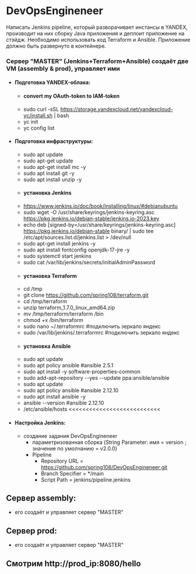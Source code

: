 # DevOpsEngineneer

Написать Jenkins pipeline, который разворачивает инстансы в YANDEX, производит на них сборку Java приложения и деплоит приложение на стэйдж. Необходимо использовать код Terraform и Ansible. Приложение должно быть развернуто в контейнере.

### Сервер "MASTER" (Jenkins+Terraform+Ansible) создаёт две VM (assembly & prod), управляет ими
  - #### Подготовка YANDEX-облака:
    - #### convert my OAuth-token to IAM-token
    - sudo curl -sSL https://storage.yandexcloud.net/yandexcloud-yc/install.sh | bash
    - yc init
    - yc config list
  - #### Подготовка инфраструктуры:
    - sudo apt update
    - sudo apt-get update
    - sudo apt-get install mc -y
    - sudo apt install git -y
    - sudo apt install unzip -y
    - #### установка Jenkins
    - https://www.jenkins.io/doc/book/installing/linux/#debianubuntu
    - sudo wget -O /usr/share/keyrings/jenkins-keyring.asc \
      https://pkg.jenkins.io/debian-stable/jenkins.io-2023.key
    - echo deb [signed-by=/usr/share/keyrings/jenkins-keyring.asc] \
      https://pkg.jenkins.io/debian-stable binary/ | sudo tee \
      /etc/apt/sources.list.d/jenkins.list > /dev/null
    - sudo apt-get install jenkins -y
    - sudo apt install fontconfig openjdk-17-jre -y
    - sudo systemctl start jenkins
    - sudo cat /var/lib/jenkins/secrets/initialAdminPassword
    - #### установка Terraform
    - cd /tmp
    - git clone https://github.com/spring108/terraform.git
    - cd /tmp/terraform
    - unzip terraform_1.7.0_linux_amd64.zip
    - mv /tmp/terraform/terraform /bin
    - chmod +x /bin/terraform
    - sudo nano ~/.terraformrc #подключить зеркало яндекс
    - sudo /var/lib/jenkins/.terraformrc #подключить зеркало яндекс
    - #### установка Ansible
    - sudo apt update
    - sudo apt policy ansible #ansible 2.5.1
    - sudo apt install -y software-properties-common
    - sudo add-apt-repository --yes --update ppa:ansible/ansible
    - sudo apt update
    - sudo apt policy ansible #ansible 2.12.10
    - sudo apt install ansible -y
    - ansible --version #ansible 2.12.10
    - /etc/ansible/hosts <<<<<<<<<<<<<<<<<<<<<<<<<<<
  - #### Настройка Jenkins:
    - создание задания DevOpsEngineneer
      - параметризованная сборка (String Parameter: имя = version ; значение по умолчанию = v2.0.0)
      - Pipeline
        - Repository URL = https://github.com/spring108/DevOpsEngineneer.git
        - Branch Specifier = */main
        - Script Path = jenkins/pipeline.jenkins
## Сервер assembly:
  - его создаёт и управляет сервер "MASTER"
## Сервер prod:
  - его создаёт и управляет сервер "MASTER"
## Смотрим http://prod_ip:8080/hello